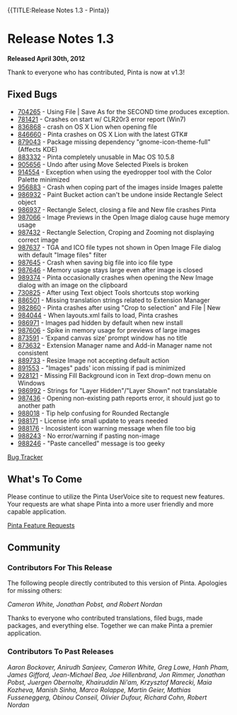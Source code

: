 {{TITLE:Release Notes 1.3 - Pinta}}
# Release Notes 1.3

**Released April 30th, 2012**

Thank to everyone who has contributed, Pinta is now at v1.3!

## Fixed Bugs
* [704265](https://launchpad.net/bugs/704265) - Using File | Save As for the SECOND time produces exception.
* [781421](https://launchpad.net/bugs/781421) - Crashes on start w/ CLR20r3 error report (Win7)
* [836868](https://launchpad.net/bugs/836868) - crash on OS X Lion when opening file
* [846660](https://launchpad.net/bugs/846660) - Pinta crashes on OS X Lion with the latest GTK#
* [879043](https://launchpad.net/bugs/879043) - Package missing dependency "gnome-icon-theme-full" (Affects KDE)
* [883332](https://launchpad.net/bugs/883332) - Pinta completely unusable in Mac OS 10.5.8
* [905656](https://launchpad.net/bugs/905656) - Undo after using Move Selected Pixels is broken
* [914554](https://launchpad.net/bugs/914554) - Exception when using the eyedropper tool with the Color Palette minimized
* [956883](https://launchpad.net/bugs/956883) - Crash when coping part of the images inside Images palette
* [986932](https://launchpad.net/bugs/986932) - Paint Bucket action can't be undone inside Rectangle Select object
* [986937](https://launchpad.net/bugs/986937) - Rectangle Select, closing a file and New file crashes Pinta
* [987066](https://launchpad.net/bugs/987066) - Image Previews in the Open Image dialog cause huge memory usage
* [987432](https://launchpad.net/bugs/987432) - Rectangle Selection, Croping and Zooming not displaying correct image
* [987637](https://launchpad.net/bugs/987637) - TGA and ICO file types not shown in Open Image File dialog with default "Image files" filter
* [987645](https://launchpad.net/bugs/987645) - Crash when saving big file into ico file type
* [987646](https://launchpad.net/bugs/987646) - Memory usage stays large even after image is closed
* [989374](https://launchpad.net/bugs/989374) - Pinta occasionally crashes when opening the New Image dialog with an image on the clipboard
* [730825](https://launchpad.net/bugs/730825) - After using Text object Tools shortcuts stop working
* [886501](https://launchpad.net/bugs/886501) - Missing translation strings related to Extension Manager
* [982860](https://launchpad.net/bugs/982860) - Pinta crashes after using "Crop to selection" and File | New
* [984044](https://launchpad.net/bugs/984044) - When layouts.xml fails to load, Pinta crashes
* [986971](https://launchpad.net/bugs/986971) - Images pad hidden by default when new install
* [987606](https://launchpad.net/bugs/987606) - Spike in memory usage for previews of large images
* [873591](https://launchpad.net/bugs/873591) - ‘Expand canvas size’ prompt window has no title
* [873632](https://launchpad.net/bugs/873632) - Extension Manager name and Add-in Manager name not consistent
* [889733](https://launchpad.net/bugs/889733) - Resize Image not accepting default <Enter> action
* [891553](https://launchpad.net/bugs/891553) - "Images" pads' icon missing if pad is minimized
* [928121](https://launchpad.net/bugs/928121) - Missing Fill Background icon in Text drop-down menu on Windows
* [986992](https://launchpad.net/bugs/986992) - Strings for "Layer Hidden"/"Layer Shown" not translatable
* [987436](https://launchpad.net/bugs/987436) - Opening non-existing path reports error, it should just go to another path
* [988018](https://launchpad.net/bugs/988018) - Tip help confusing for Rounded Rectangle
* [988171](https://launchpad.net/bugs/988171) - License info small update to years needed
* [988176](https://launchpad.net/bugs/988176) - Incosistent icon warning message when file too big
* [988243](https://launchpad.net/bugs/988243) - No error/warning if pasting non-image
* [988246](https://launchpad.net/bugs/988246) - "Paste cancelled" message is too geeky

[Bug Tracker][1]

## What's To Come

Please continue to utilize the Pinta UserVoice site to request new features. Your requests are what shape Pinta into a more user friendly and more capable application.

[Pinta Feature Requests][2]

## Community

### Contributors For This Release
The following people directly contributed to this version of Pinta. Apologies for missing others:

*Cameron White, Jonathan Pobst, and Robert Nordan*

Thanks to everyone who contributed translations, filed bugs, made packages, and everything else. Together we can make Pinta a premier application.

### Contributors To Past Releases

*Aaron Bockover, Anirudh Sanjeev, Cameron White, Greg Lowe, Hanh Pham, James Gifford, Jean-Michael Bea, Joe Hillenbrand, Jon Rimmer, Jonathan Pobst, Juergen Obernolte, Khairuddin Ni'am, Krzysztof Marecki, Maia Kozheva, Manish Sinha, Marco Rolappe, Martin Geier, Mathias Fusseneggerg, Obinou Conseil, Olivier Dufour, Richard Cohn, Robert Nordan*

[1]: https://bugs.launchpad.net/pinta/+bugs
[2]: http://pinta.uservoice.com/
